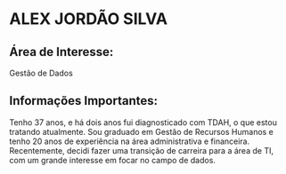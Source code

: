 # ALEX JORDÃO SILVA

## Área de Interesse:
Gestão de Dados

## Informações Importantes:
Tenho 37 anos, e há dois anos fui diagnosticado com TDAH, o que estou tratando atualmente. Sou graduado em Gestão de Recursos Humanos e tenho 20 anos de experiência na área administrativa e financeira. Recentemente, decidi fazer uma transição de carreira para a área de TI, com um grande interesse em focar no campo de dados.
